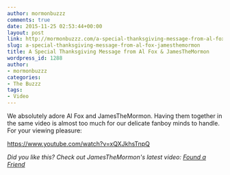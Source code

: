 ```yaml
---
author: mormonbuzzz
comments: true
date: 2015-11-25 02:53:44+00:00
layout: post
link: http://mormonbuzzz.com/a-special-thanksgiving-message-from-al-fox-jamesthemormon/
slug: a-special-thanksgiving-message-from-al-fox-jamesthemormon
title: A Special Thanksgiving Message from Al Fox & JamesTheMormon
wordpress_id: 1288
author:
- mormonbuzzz
categories:
- The Buzzz
tags:
- Video
---
```


We absolutely adore Al Fox and JamesTheMormon. Having them together in the same video is almost too much for our delicate fanboy minds to handle. For your viewing pleasure:

https://www.youtube.com/watch?v=xQXJkhsTnpQ

_Did you like this? Check out JamesTheMormon's latest video: [Found a Friend](http://mormonbuzzz.com/lds-rap-this-mormon-is-proving-it-has-a-place/)_


